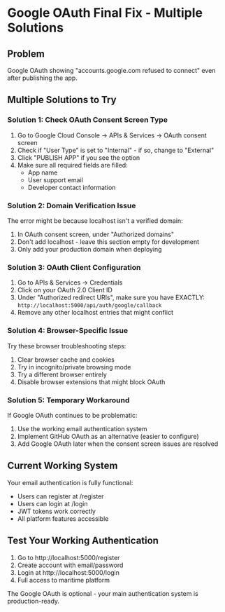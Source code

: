 # Google OAuth Final Fix - Multiple Solutions

## Problem
Google OAuth showing "accounts.google.com refused to connect" even after publishing the app.

## Multiple Solutions to Try

### Solution 1: Check OAuth Consent Screen Type
1. Go to Google Cloud Console → APIs & Services → OAuth consent screen
2. Check if "User Type" is set to "Internal" - if so, change to "External"
3. Click "PUBLISH APP" if you see the option
4. Make sure all required fields are filled:
   - App name
   - User support email
   - Developer contact information

### Solution 2: Domain Verification Issue
The error might be because localhost isn't a verified domain:
1. In OAuth consent screen, under "Authorized domains"
2. Don't add localhost - leave this section empty for development
3. Only add your production domain when deploying

### Solution 3: OAuth Client Configuration
1. Go to APIs & Services → Credentials
2. Click on your OAuth 2.0 Client ID
3. Under "Authorized redirect URIs", make sure you have EXACTLY:
   `http://localhost:5000/api/auth/google/callback`
4. Remove any other localhost entries that might conflict

### Solution 4: Browser-Specific Issue
Try these browser troubleshooting steps:
1. Clear browser cache and cookies
2. Try in incognito/private browsing mode
3. Try a different browser entirely
4. Disable browser extensions that might block OAuth

### Solution 5: Temporary Workaround
If Google OAuth continues to be problematic:
1. Use the working email authentication system
2. Implement GitHub OAuth as an alternative (easier to configure)
3. Add Google OAuth later when the consent screen issues are resolved

## Current Working System
Your email authentication is fully functional:
- Users can register at /register
- Users can login at /login
- JWT tokens work correctly
- All platform features accessible

## Test Your Working Authentication
1. Go to http://localhost:5000/register
2. Create account with email/password
3. Login at http://localhost:5000/login
4. Full access to maritime platform

The Google OAuth is optional - your main authentication system is production-ready.